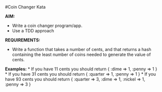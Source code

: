 #Coin Changer Kata

**AIM:**
* Write a coin changer program/app.
* Use a TDD approach

**REQUIREMENTS:**
* Write a function that takes a number of cents, and that returns a hash containing the least number of coins needed to generate the value of cents.

**Examples:**
    * If you have 11 cents you should return { :dime => 1, :penny => 1 }
    * If you have 31 cents you should return { :quarter => 1, :penny => 1 }
    * If you have 93 cents you should return { :quarter => 3, :dime => 1, :nickel => 1, :penny => 3 }
